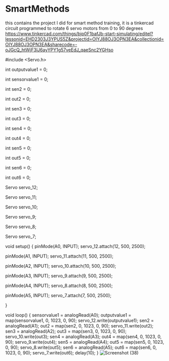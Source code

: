# SmartMethods
this contains the project I did for smart method training, it is a tinkercad circuit programmed to rotate 6 servo motors from 0 to 90 degrees
https://www.tinkercad.com/things/bjp0F1bafJb-start-simulating/editel?lessonid=EHD2303J3YPUS5Z&projectid=OIYJ88OJ3OPN3EA&collectionid=OIYJ88OJ3OPN3EA&sharecode=-oJGcQ_htWjF3lJ6ayYPY1g57veEdJ_qaeSnc2YGHso

#include <Servo.h>

int outputvalue1 = 0;

int sensorvalue1 = 0;

int sen2 = 0;

int out2 = 0;

int sen3 = 0;

int out3 = 0;

int sen4 = 0;

int out4 = 0;

int sen5 = 0;

int out5 = 0;

int sen6 = 0;

int out6 = 0;

Servo servo_12;

Servo servo_11;

Servo servo_10;

Servo servo_9;

Servo servo_8;

Servo servo_7;

void setup()
{
  pinMode(A0, INPUT);
  servo_12.attach(12, 500, 2500);

  pinMode(A1, INPUT);
  servo_11.attach(11, 500, 2500);

  pinMode(A2, INPUT);
  servo_10.attach(10, 500, 2500);

  pinMode(A3, INPUT);
  servo_9.attach(9, 500, 2500);

  pinMode(A4, INPUT);
  servo_8.attach(8, 500, 2500);

  pinMode(A5, INPUT);
  servo_7.attach(7, 500, 2500);

}

void loop()
{
  sensorvalue1 = analogRead(A0);
  outputvalue1 = map(sensorvalue1, 0, 1023, 0, 90);
  servo_12.write(outputvalue1);
  sen2 = analogRead(A1);
  out2 = map(sen2, 0, 1023, 0, 90);
  servo_11.write(out2);
  sen3 = analogRead(A2);
  out3 = map(sen3, 0, 1023, 0, 90);
  servo_10.write(out3);
  sen4 = analogRead(A3);
  out4 = map(sen4, 0, 1023, 0, 90);
  servo_9.write(out4);
  sen5 = analogRead(A4);
  out5 = map(sen5, 0, 1023, 0, 90);
  servo_8.write(out5);
  sen6 = analogRead(A5);
  out6 = map(sen6, 0, 1023, 0, 90);
  servo_7.write(out6);
  delay(10); 
}
![Screenshot (38)](https://user-images.githubusercontent.com/86006737/122652770-33fd7b00-d149-11eb-9248-2682dfaf7192.png)

